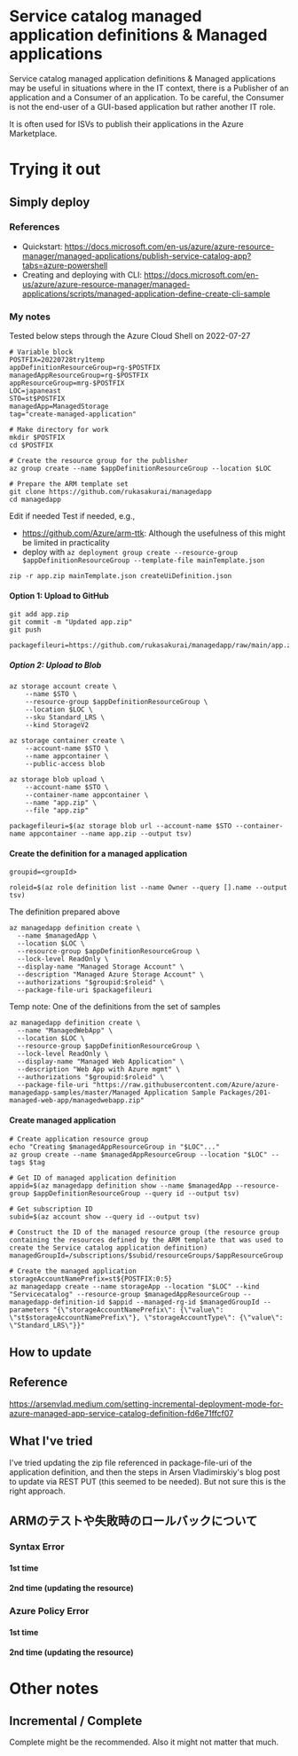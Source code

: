 # Service catalog managed application definitions & Managed applications
Service catalog managed application definitions & Managed applications may be useful in situations where in the IT context, there is a Publisher of an application and a Consumer of an application. To be careful, the Consumer is not the end-user of a GUI-based application but rather another IT role.

It is often used for ISVs to publish their applications in the Azure Marketplace.

# Trying it out
## Simply deploy
### References
- Quickstart: https://docs.microsoft.com/en-us/azure/azure-resource-manager/managed-applications/publish-service-catalog-app?tabs=azure-powershell
- Creating and deploying with CLI: https://docs.microsoft.com/en-us/azure/azure-resource-manager/managed-applications/scripts/managed-application-define-create-cli-sample
### My notes
Tested below steps through the Azure Cloud Shell on 2022-07-27
```
# Variable block
POSTFIX=20220728try1temp
appDefinitionResourceGroup=rg-$POSTFIX
managedAppResourceGroup=rg-$POSTFIX
appResourceGroup=mrg-$POSTFIX
LOC=japaneast
STO=st$POSTFIX
managedApp=ManagedStorage
tag="create-managed-application"

# Make directory for work
mkdir $POSTFIX
cd $POSTFIX

# Create the resource group for the publisher
az group create --name $appDefinitionResourceGroup --location $LOC

# Prepare the ARM template set
git clone https://github.com/rukasakurai/managedapp
cd managedapp
```

Edit if needed
Test if needed, e.g.,
- https://github.com/Azure/arm-ttk: Although the usefulness of this might be limited in practicality
- deploy with `az deployment group create --resource-group $appDefinitionResourceGroup --template-file mainTemplate.json`

```
zip -r app.zip mainTemplate.json createUiDefinition.json
```

#### Option 1: Upload to GitHub
```
git add app.zip
git commit -m "Updated app.zip"
git push

packagefileuri=https://github.com/rukasakurai/managedapp/raw/main/app.zip
```

##### Option 2: Upload to Blob
```
az storage account create \
    --name $STO \
    --resource-group $appDefinitionResourceGroup \
    --location $LOC \
    --sku Standard_LRS \
    --kind StorageV2

az storage container create \
    --account-name $STO \
    --name appcontainer \
    --public-access blob

az storage blob upload \
    --account-name $STO \
    --container-name appcontainer \
    --name "app.zip" \
    --file "app.zip"

packagefileuri=$(az storage blob url --account-name $STO --container-name appcontainer --name app.zip --output tsv)
```

#### Create the definition for a managed application
```
groupid=<groupId>

roleid=$(az role definition list --name Owner --query [].name --output tsv)
```
The definition prepared above
```
az managedapp definition create \
  --name $managedApp \
  --location $LOC \
  --resource-group $appDefinitionResourceGroup \
  --lock-level ReadOnly \
  --display-name "Managed Storage Account" \
  --description "Managed Azure Storage Account" \
  --authorizations "$groupid:$roleid" \
  --package-file-uri $packagefileuri
```
Temp note: One of the definitions from the set of samples
```
az managedapp definition create \
  --name "ManagedWebApp" \
  --location $LOC \
  --resource-group $appDefinitionResourceGroup \
  --lock-level ReadOnly \
  --display-name "Managed Web Application" \
  --description "Web App with Azure mgmt" \
  --authorizations "$groupid:$roleid" \
  --package-file-uri "https://raw.githubusercontent.com/Azure/azure-managedapp-samples/master/Managed Application Sample Packages/201-managed-web-app/managedwebapp.zip"
```

####  Create managed application
```
# Create application resource group
echo "Creating $managedAppResourceGroup in "$LOC"..."
az group create --name $managedAppResourceGroup --location "$LOC" --tags $tag

# Get ID of managed application definition
appid=$(az managedapp definition show --name $managedApp --resource-group $appDefinitionResourceGroup --query id --output tsv)

# Get subscription ID
subid=$(az account show --query id --output tsv)

# Construct the ID of the managed resource group (the resource group containing the resources defined by the ARM template that was used to create the Service catalog application definition)
managedGroupId=/subscriptions/$subid/resourceGroups/$appResourceGroup

# Create the managed application
storageAccountNamePrefix=st${POSTFIX:0:5}
az managedapp create --name storageApp --location "$LOC" --kind "Servicecatalog" --resource-group $managedAppResourceGroup --managedapp-definition-id $appid --managed-rg-id $managedGroupId --parameters "{\"storageAccountNamePrefix\": {\"value\": \"st$storageAccountNamePrefix\"}, \"storageAccountType\": {\"value\": \"Standard_LRS\"}}"
```

## How to update
## Reference
https://arsenvlad.medium.com/setting-incremental-deployment-mode-for-azure-managed-app-service-catalog-definition-fd6e71ffcf07

## What I've tried
I've tried updating the zip file referenced in package-file-uri of the application definition, and then the steps in Arsen Vladimirskiy's blog post to update via REST PUT (this seemed to be needed). But not sure this is the right approach.

## ARMのテストや失敗時のロールバックについて
### Syntax Error
#### 1st time
#### 2nd time (updating the resource)

### Azure Policy Error
#### 1st time
#### 2nd time (updating the resource)

# Other notes
## Incremental / Complete
Complete might be the recommended. Also it might not matter that much.